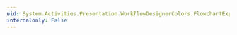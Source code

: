 ```yaml
---
uid: System.Activities.Presentation.WorkflowDesignerColors.FlowchartExpressionButtonColorKey
internalonly: False
---
```

